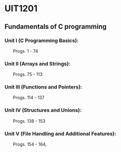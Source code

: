 # UIT1201
## Fundamentals of C programming
### Unit I (C Programming Basics):
&nbsp;&nbsp;&nbsp;&nbsp;&nbsp;&nbsp; Progs. 1 - 74 

### Unit II (Arrays and Strings):
&nbsp;&nbsp;&nbsp;&nbsp;&nbsp;&nbsp; Progs. 75 - 113 

### Unit III (Functions and Pointers):
&nbsp;&nbsp;&nbsp;&nbsp;&nbsp;&nbsp; Progs. 114 - 137 

### Unit IV (Structures and Unions):
&nbsp;&nbsp;&nbsp;&nbsp;&nbsp;&nbsp; Progs. 138 - 153 

### Unit V (File Handling and Additional Features): 
&nbsp;&nbsp;&nbsp;&nbsp;&nbsp;&nbsp; Progs. 154 - 164,   
